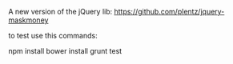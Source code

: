 A new version of the jQuery lib: https://github.com/plentz/jquery-maskmoney

to test use this commands:

npm install
bower install
grunt test